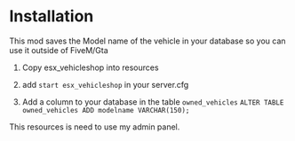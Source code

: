 # Installation
This mod saves the Model name of the vehicle in your database so you can use it outside of FiveM/Gta

1. Copy esx_vehicleshop into resources

2. add `start esx_vehicleshop` in your server.cfg

3. Add a column to your database in the table `owned_vehicles`
`ALTER TABLE owned_vehicles
ADD modelname VARCHAR(150);
`

This resources is need to use my admin panel.
